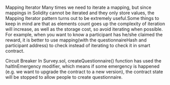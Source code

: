 Mapping Iterator
Many times we need to iterate a mapping, but since mappings in Solidity cannot be iterated and they only store values, the Mapping Iterator pattern turns out to be extremely useful.Some things to keep in mind are that as elements count goes up the complexity of iteration will increase, as well as the storage cost, so avoid iterating when possible. For example, when you want to know a participant has he/she claimed the reward, it is better to use mapping(with the questionnaireHash and participant address) to check instead of iterating to check it in smart contract.

Circuit Breaker
In Survey.sol, createQuestionnaire() function has used the haltInEmergency modifier, which means if some emergency is happened (e.g. we want to upgrade the contract to a new version), the contract state will be stopped to allow people to create questionnaire.

